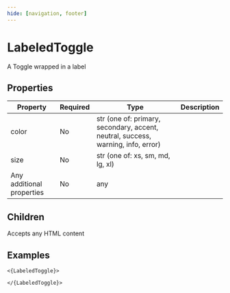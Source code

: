 ```yaml
---
hide: [navigation, footer]
---
```

# LabeledToggle

A Toggle wrapped in a label

## Properties

| Property | Required | Type | Description |
|----------|----------|------|-------------|
|color|No|str (one of: primary, secondary, accent, neutral, success, warning, info, error)||
|size|No|str (one of: xs, sm, md, lg, xl)||
|Any additional properties|No|any||

## Children

Accepts any HTML content

## Examples

```
<{LabeledToggle}>

</{LabeledToggle}>
```